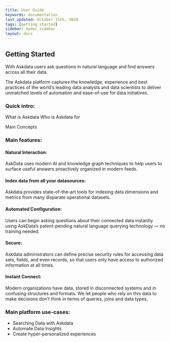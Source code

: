 ```yaml
---
title: User Guide
keywords: documentation
last_updated: October 15th, 2020
tags: [getting_started]
sidebar: mydoc_sidebar
layout: docs
---
```


## Getting Started

With Askdata users ask questions in natural language and find answers across all their data.

The Askdata platform captures the knowledge, experience and best practices of the world’s leading data analysts and data scientists to deliver unmatched levels of automation and ease-of-use for data initiatives.

### Quick intro:

What is Askdata
Who is Askdata for

Main Concepts

### Main features:

#### Natural Interaction:

AskData uses modern AI and knowledge graph techniques to help users to surface useful answers proactively organized in modern feeds.
‍
#### Index data from all your datasources:

‍Askdata provides state-of-the-art tools for indexing data dimensions and metrics from many disparate operational datasets.

#### Automated Configuration:

‍Users can begin asking questions about their connected data instantly using AskData’s patent-pending natural language querying technology — no training needed.

#### Secure:
Askdata administrators can define precise security rules for accessing data sets, fields, and even records, so that users only have access to authorized information at all times.

#### Instant Connect:
Modern organizations have data, stored in disconnected systems and in confusing structures and formats. We let people who rely on this data to make decisions don’t think in terms of queries, joins and data types.

### Main platform use-cases:

* Searching Data with Askdata‍
* Automate Data Insights‍
* Create hyper-personalized experiences
